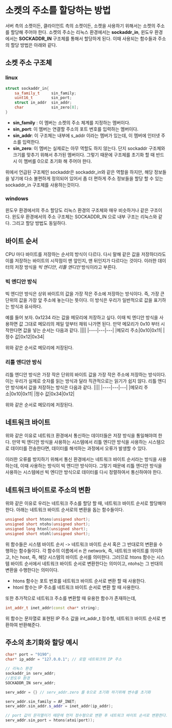 # 소켓의 주소를 할당하는 방법
서버 측의 소켓이든, 클라이언트 측의 소켓이든, 소켓을 사용하기 위해서는 소켓의 주소를 할당해 주어야 한다. 소켓의 주소는 리눅스 환경에서는 **sockaddr_in**, 윈도우 환경에서는 **SOCKADDR_IN** 구조체를 통해서 할당하게 된다. 이때 사용되는 함수들과 주소의 할당 방법은 아래와 같다.

## 소켓 주소 구조체
### linux
```cpp
struct sockaddr_in{
    sa_family_t     sin_family;
    uint16_t        sin_port;
    struct in_addr  sin_addr;
    char            sin_zero[8];
}
```
- **sin_family** : 이 멤버는 소켓의 주소 체계를 지정하는 멤버이다.
- **sin_port**: 이 멤버는 연결할 주소의 포트 번호를 입력하는 멤버이다.
- **sin_addr**: 이 구조체는 내부에 s_addr 이라는 멤버가 있는데, 이 멤버에 인터넷 주소를 입력한다.
- **sin_zero**: 이 멤버는 실제로는 아무 역할도 하지 않는다. 단지 sockaddr 구조체와 크기를 맞추기 위해서 추가된 멤버이다. 그렇기 때문에 구조체를 초기화 할 때 반드시 이 멤버를 0으로 초기화 해 주어야 한다.

위에서 언급된 구조체인 sockaddr은 sockaddr_in와 같은 역할을 하지만, 해당 정보들을 넣기에 다소 불편하게 정의되어 있어서 좀 더 편하게 주소 정보들을 할당 할 수 있는 sockaddr_in 구조체를 사용하는것이다.

### windows
윈도우 환경에서의 주소 할당도 리눅스 환경의 구조체와 매우 비슷하거나 같은 구조이다. 윈도우 환경에서의 주소 구조체는 SOCKADDR_IN 으로 내부 구조는 리눅스와 같다. 그리고 할당 방법도 동일하다.

## 바이트 순서
CPU 마다 바이트를 저장하는 순서의 방식이 다르다. 다시 말해 같은 값을 저장하더라도 이를 저장하는 바이트의 시작점이 맨 앞인지, 맨 뒤인지가 다르다는 것이다. 이러한 데이터의 저장 방식을 *빅 엔디안*, *리틀 엔디안* 방식이라고 부른다.

### 빅 엔디안 방식
빅 엔디안 방식은 상위 바이트의 값을 가장 작은 주소에 저장하는 방식이다. 즉, 가장 큰 단위의 값을 가장 앞 주소에 놓는다는 뜻이다. 이 방식은 우리가 일반적으로 값을 표기하는 방식과 유사하다.

예를 들어 보자. 0x1234 라는 값을 메모리에 저장하고 싶다. 이때 빅 엔디안 방식을 사용하면 값 그대로 메모리의 제일 앞부터 채워 나가면 된다. 만약 메모리가 0x10 부터 시작한다면 값을 넣는 순서는 다음과 같다. 
||||
|----|---|---|
|메모리 주소|0x10|0x11|
|정수 값|0x12|0x34|

위와 같은 순서로 메모리에 저장된다.

### 리틀 엔디안 방식
리틀 엔디안 방식은 가장 작은 단위의 바이트 값을 가장 작은 주소에 저장하는 방식이다. 이는 우리가 실제로 숫자를 읽는 방식과 달라 직관적으로는 읽기가 쉽지 않다. 리틀 엔디안 방식에서 값을 저장하는 방식은 다음과 같다.
||||
|----|---|---|
|메모리 주소|0x10|0x11|
|정수 값|0x34|0x12|

위와 같은 순서로 메모리에 저장된다.

## 네트워크 바이트

위와 같은 이유로 네트워크 환경에서 통신하는 데이터들은 저장 방식을 통일해야여 한다. 만약 빅 엔디안 방식을 사용하는 시스템에서 리틀 엔디안 방식을 사용하는 시스템으로 데이터를 전송한다면, 데이터를 해석하는 과정에서 오류가 발생할 수 있다. 

이러한 오류를 방지하기 위해서 통신 환경에서는 네트워크 바이트 순서라는 방식을 사용하는데, 이때 사용하는 방식이 빅 엔디안 방식이다. 그렇기 때문에 리틀 엔디안 방식을 사용하는 시스템에선 빅 엔디안 방식으로 데이터를 다시 정렬하여서 통신하여야 한다.

## 네트워크 바이트로 주소의 변환
위와 같은 이유로 우리는 네트워크 주소를 할당 할 때, 네트워크 바이트 순서로 할당해야한다. 아래는 네트워크 바이트 순서로의 변환을 돕는 함수들이다.

```cpp
unsigned short htons(unsigned short);
unsigned short ntohs(unsigned short);
unsigned long htonl(unsigned short);
unsigned short ntohl(unsigned short);
```
위 함수들은 시스템 바이트 순서 -> 네트워크 바이트 순서 혹은 그 반대로의 변환을 수행하는 함수들이다. 각 함수의 이름에서 n 은 network, 즉, 네트워크 바이트를 의미하고, h는 host, 즉, 해당 시스템의 바이트 순서를 의미한다. 그러므로 htons 함수는 시스템 바이트 순서에서 네트워크 바이트 순서로 변환한다는 의미이고, ntohs는 그 반대의 변환을 수행한다는 의미이다.

- htons 함수는 포트 번호를 네트워크 바이트 순서로 변환 할 때 사용한다.
- htonl 함수는 IP 주소를 네트워크 바이트 순서로 변환 할 때 사용한다.

또한 추가적으로 네트워크 주소를 변환할 때 유용한 함수가 존재하는데,
```cpp
int_addr_t inet_addr(const char* string);
```
위 함수는 문자열로 표현된 IP 주소 값을 int_addr_t 정수형, 네트워크 바이트 순서로 변환하여 반환해준다.

## 주소의 초기화와 할당 예시
```cpp
char* port = "9190";
char* ip_addr = "127.0.0.1"; // 로컬 네트워크의 IP 주소

// 리눅스 환경
sockaddr_in serv_addr;
//윈도우 환경
SOCKADDR_IN serv_addr;

serv_addr = {} // serv_addr.zero 를 0으로 초기화 하기위해 변수를 초기화

serv_addr.sin_family = AF_INET;
serv_addr.sin_addr.s_addr = inet_addr(ip_addr);

// port 값이 문자열이기 때문에 먼저 정수형으로 변환 후 네트워크 바이트 순서로 변환한다.
serv_addr.sin_port = htons(atoi(port));

```
